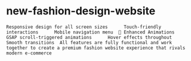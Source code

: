 # new-fashion-design-website
    Responsive design for all screen sizes      Touch-friendly interactions      Mobile navigation menu  🎨 Enhanced Animations      GSAP scroll-triggered animations      Hover effects throughout      Smooth transitions  All features are fully functional and work together to create a premium fashion website experience that rivals modern e-commerce 
